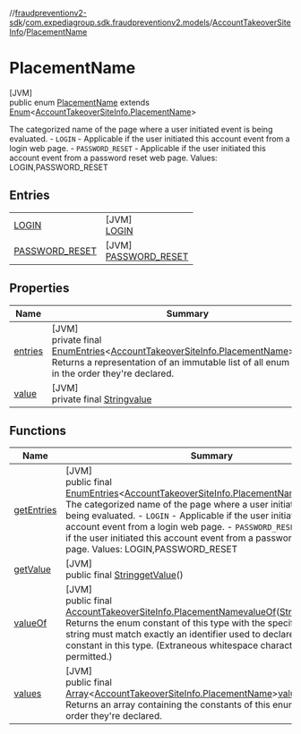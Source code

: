 //[fraudpreventionv2-sdk](../../../../index.md)/[com.expediagroup.sdk.fraudpreventionv2.models](../../index.md)/[AccountTakeoverSiteInfo](../index.md)/[PlacementName](index.md)

# PlacementName

[JVM]\
public enum [PlacementName](index.md) extends [Enum](https://docs.oracle.com/javase/8/docs/api/java/lang/Enum.html)&lt;[AccountTakeoverSiteInfo.PlacementName](index.md)&gt;

The categorized name of the page where a user initiated event is being evaluated. - `LOGIN` - Applicable if the user initiated this account event from a login web page. - `PASSWORD_RESET` - Applicable if the user initiated this account event from a password reset web page. Values: LOGIN,PASSWORD_RESET

## Entries

| | |
|---|---|
| [LOGIN](-l-o-g-i-n/index.md) | [JVM]<br>[LOGIN](-l-o-g-i-n/index.md) |
| [PASSWORD_RESET](-p-a-s-s-w-o-r-d_-r-e-s-e-t/index.md) | [JVM]<br>[PASSWORD_RESET](-p-a-s-s-w-o-r-d_-r-e-s-e-t/index.md) |

## Properties

| Name | Summary |
|---|---|
| [entries](index.md#-947320134%2FProperties%2F-173342751) | [JVM]<br>private final [EnumEntries](https://kotlinlang.org/api/latest/jvm/stdlib/kotlin.enums/-enum-entries/index.html)&lt;[AccountTakeoverSiteInfo.PlacementName](index.md)&gt;[entries](index.md#-947320134%2FProperties%2F-173342751)<br>Returns a representation of an immutable list of all enum entries, in the order they're declared. |
| [value](index.md#-764572615%2FProperties%2F-173342751) | [JVM]<br>private final [String](https://docs.oracle.com/javase/8/docs/api/java/lang/String.html)[value](index.md#-764572615%2FProperties%2F-173342751) |

## Functions

| Name | Summary |
|---|---|
| [getEntries](get-entries.md) | [JVM]<br>public final [EnumEntries](https://kotlinlang.org/api/latest/jvm/stdlib/kotlin.enums/-enum-entries/index.html)&lt;[AccountTakeoverSiteInfo.PlacementName](index.md)&gt;[getEntries](get-entries.md)()<br>The categorized name of the page where a user initiated event is being evaluated. - `LOGIN` - Applicable if the user initiated this account event from a login web page. - `PASSWORD_RESET` - Applicable if the user initiated this account event from a password reset web page. Values: LOGIN,PASSWORD_RESET |
| [getValue](get-value.md) | [JVM]<br>public final [String](https://docs.oracle.com/javase/8/docs/api/java/lang/String.html)[getValue](get-value.md)() |
| [valueOf](value-of.md) | [JVM]<br>public final [AccountTakeoverSiteInfo.PlacementName](index.md)[valueOf](value-of.md)([String](https://docs.oracle.com/javase/8/docs/api/java/lang/String.html)value)<br>Returns the enum constant of this type with the specified name. The string must match exactly an identifier used to declare an enum constant in this type. (Extraneous whitespace characters are not permitted.) |
| [values](values.md) | [JVM]<br>public final [Array](https://kotlinlang.org/api/latest/jvm/stdlib/kotlin/-array/index.html)&lt;[AccountTakeoverSiteInfo.PlacementName](index.md)&gt;[values](values.md)()<br>Returns an array containing the constants of this enum type, in the order they're declared. |
